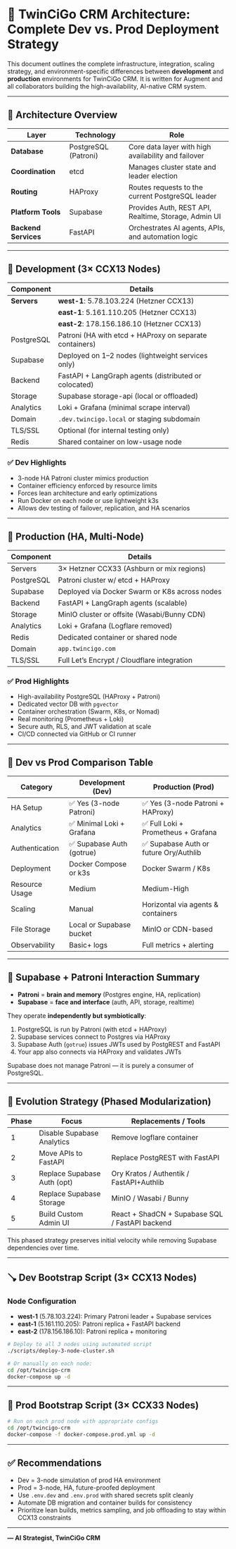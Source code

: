 # 🧠 TwinCiGo CRM Architecture: Complete Dev vs. Prod Deployment Strategy

This document outlines the complete infrastructure, integration, scaling strategy, and environment-specific differences between **development** and **production** environments for TwinCiGo CRM. It is written for Augment and all collaborators building the high-availability, AI-native CRM system.

---

## 🎯 Architecture Overview

| Layer                | Technology           | Role                                                 |
| -------------------- | -------------------- | ---------------------------------------------------- |
| **Database**         | PostgreSQL (Patroni) | Core data layer with high availability and failover  |
| **Coordination**     | etcd                 | Manages cluster state and leader election            |
| **Routing**          | HAProxy              | Routes requests to the current PostgreSQL leader     |
| **Platform Tools**   | Supabase             | Provides Auth, REST API, Realtime, Storage, Admin UI |
| **Backend Services** | FastAPI              | Orchestrates AI agents, APIs, and automation logic   |

---

## 🌱 Development (3× CCX13 Nodes)

| Component  | Details                                                 |
| ---------- | ------------------------------------------------------- |
| **Servers**    | **west-1**: 5.78.103.224 (Hetzner CCX13)               |
|            | **east-1**: 5.161.110.205 (Hetzner CCX13)               |
|            | **east-2**: 178.156.186.10 (Hetzner CCX13)              |
| PostgreSQL | Patroni (HA with etcd + HAProxy on separate containers) |
| Supabase   | Deployed on 1–2 nodes (lightweight services only)       |
| Backend    | FastAPI + LangGraph agents (distributed or colocated)   |
| Storage    | Supabase storage-api (local or offloaded)               |
| Analytics  | Loki + Grafana (minimal scrape interval)                |
| Domain     | `.dev.twincigo.local` or staging subdomain              |
| TLS/SSL    | Optional (for internal testing only)                    |
| Redis      | Shared container on low-usage node                      |

### ✅ Dev Highlights

* 3-node HA Patroni cluster mimics production
* Container efficiency enforced by resource limits
* Forces lean architecture and early optimizations
* Run Docker on each node or use lightweight k3s
* Allows dev testing of failover, replication, and HA scenarios

---

## 🚀 Production (HA, Multi-Node)

| Component  | Details                                       |
| ---------- | --------------------------------------------- |
| Servers    | 3× Hetzner CCX33 (Ashburn or mix regions)     |
| PostgreSQL | Patroni cluster w/ etcd + HAProxy             |
| Supabase   | Deployed via Docker Swarm or K8s across nodes |
| Backend    | FastAPI + LangGraph agents (scalable)         |
| Storage    | MinIO cluster or offsite (Wasabi/Bunny CDN)   |
| Analytics  | Loki + Grafana (Logflare removed)             |
| Redis      | Dedicated container or shared node            |
| Domain     | `app.twincigo.com`                            |
| TLS/SSL    | Full Let’s Encrypt / Cloudflare integration   |

### ✅ Prod Highlights

* High-availability PostgreSQL (HAProxy + Patroni)
* Dedicated vector DB with `pgvector`
* Container orchestration (Swarm, K8s, or Nomad)
* Real monitoring (Prometheus + Loki)
* Secure auth, RLS, and JWT validation at scale
* CI/CD connected via GitHub or CI runner

---

## 🧩 Dev vs Prod Comparison Table

| Category       | Development (Dev)        | Production (Prod)                     |
| -------------- | ------------------------ | ------------------------------------- |
| HA Setup       | ✅ Yes (3-node Patroni)   | ✅ Yes (3-node Patroni + HAProxy)      |
| Analytics      | ✅ Minimal Loki + Grafana | ✅ Full Loki + Prometheus + Grafana    |
| Authentication | ✅ Supabase Auth (gotrue) | ✅ Supabase Auth or future Ory/Authlib |
| Deployment     | Docker Compose or k3s    | Docker Swarm / K8s                    |
| Resource Usage | Medium                   | Medium-High                           |
| Scaling        | Manual                   | Horizontal via agents & containers    |
| File Storage   | Local or Supabase bucket | MinIO or CDN-based                    |
| Observability  | Basic+ logs              | Full metrics + alerting               |

---

## 🔁 Supabase + Patroni Interaction Summary

* **Patroni** = **brain and memory** (Postgres engine, HA, replication)
* **Supabase** = **face and interface** (auth, API, storage, realtime)

They operate **independently but symbiotically**:

1. PostgreSQL is run by Patroni (with etcd + HAProxy)
2. Supabase services connect to Postgres via HAProxy
3. Supabase Auth (`gotrue`) issues JWTs used by PostgREST and FastAPI
4. Your app also connects via HAProxy and validates JWTs

Supabase does not manage Patroni — it is purely a consumer of PostgreSQL.

---

## 🚧 Evolution Strategy (Phased Modularization)

| Phase | Focus                       | Replacements / Tools                            |
| ----- | --------------------------- | ----------------------------------------------- |
| 1     | Disable Supabase Analytics  | Remove logflare container                       |
| 2     | Move APIs to FastAPI        | Replace PostgREST with FastAPI                  |
| 3     | Replace Supabase Auth (opt) | Ory Kratos / Authentik / FastAPI+Authlib        |
| 4     | Replace Supabase Storage    | MinIO / Wasabi / Bunny                          |
| 5     | Build Custom Admin UI       | React + ShadCN + Supabase SQL / FastAPI backend |

This phased strategy preserves initial velocity while removing Supabase dependencies over time.

---

## 🪠 Dev Bootstrap Script (3× CCX13 Nodes)

### Node Configuration
- **west-1** (5.78.103.224): Primary Patroni leader + Supabase services
- **east-1** (5.161.110.205): Patroni replica + FastAPI backend
- **east-2** (178.156.186.10): Patroni replica + monitoring

```bash
# Deploy to all 3 nodes using automated script
./scripts/deploy-3-node-cluster.sh

# Or manually on each node:
cd /opt/twincigo-crm
docker-compose up -d
```

---

## 🚀 Prod Bootstrap Script (3× CCX33 Nodes)

```bash
# Run on each prod node with appropriate configs
cd /opt/twincigo-crm
docker-compose -f docker-compose.prod.yml up -d
```

---

## ✅ Recommendations

* Dev = 3-node simulation of prod HA environment
* Prod = 3-node, HA, future-proofed deployment
* Use `.env.dev` and `.env.prod` with shared secrets split cleanly
* Automate DB migration and container builds for consistency
* Prioritize lean builds, metrics sampling, and job offloading to stay within CCX13 constraints

---

**— AI Strategist, TwinCiGo CRM**
